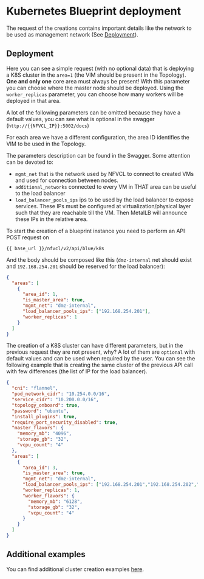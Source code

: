 # Kubernetes Blueprint deployment
The request of the creations contains important details like the network to be used as management network (See [Deployment](#deployment)).

## Deployment
Here you can see a simple request (with no optional data) that is deploying a K8S cluster in the `area=1` (the VIM should be present in the Topology).
**One and only one** core area must always be present! With this parameter you can choose where the master node should be deployed. 
Using the `worker_replicas` parameter, you can choose how many workers will be deployed in that area.

A lot of the following parameters can be omitted because they have a default values, you can see what is optional in the swagger (`http://{{NFVCL_IP}}:5002/docs`)

For each area we have a different configuration, the area ID identifies the VIM to be used in the Topology.

The parameters description can be found in the Swagger. Some attention can be devoted to:
- `mgmt_net` that is the network used by NFVCL to connect to created VMs and used for connection between nodes.
- `additional_networks` connected to every VM in THAT area can be useful to the load balancer
- `load_balancer_pools_ips` ips to be used by the load balancer to expose services. These IPs must be configured 
at virtualization/physical layer such that they are reachable till the VM. Then MetalLB will announce these IPs in the
relative area.

To start the creation of a blueprint instance you need to perform an API POST request on
```
{{ base_url }}/nfvcl/v2/api/blue/k8s
```
And the body should be composed like this (`dmz-internal` net should exist and `192.168.254.201` should be reserved for the load balancer):
```json
{
  "areas": [
    {
      "area_id": 1,
      "is_master_area": true,
      "mgmt_net": "dmz-internal",
      "load_balancer_pools_ips": ["192.168.254.201"],
      "worker_replicas": 1
    }
  ]
}
```

The creation of a K8S cluster can have different parameters, but in the previous request they are not present, why?
A lot of them are `optional` with default values and can be used when required by the user. You can see the following example that is creating the
same cluster of the previous API call with few differences (the list of IP for the load balancer).

```json
{
  "cni": "flannel",
  "pod_network_cidr": "10.254.0.0/16",
  "service_cidr": "10.200.0.0/16",
  "topology_onboard": true,
  "password": "ubuntu",
  "install_plugins": true,
  "require_port_security_disabled": true,
  "master_flavors": {
    "memory_mb": "4096",
    "storage_gb": "32",
    "vcpu_count": "4"
  },
  "areas": [
    {
      "area_id": 3,
      "is_master_area": true,
      "mgmt_net": "dmz-internal",
      "load_balancer_pools_ips": ["192.168.254.201","192.168.254.202","192.168.254.203","192.168.254.204","192.168.254.205","192.168.254.206","192.168.254.207","192.168.254.208"],
      "worker_replicas": 1,
      "worker_flavors": {
        "memory_mb": "6128",
        "storage_gb": "32",
        "vcpu_count": "4"
      }
    }
  ]
}
```

## Additional examples
You can find additional cluster creation examples [here](/blueprints/k8s/k8s_request_examples.md).
